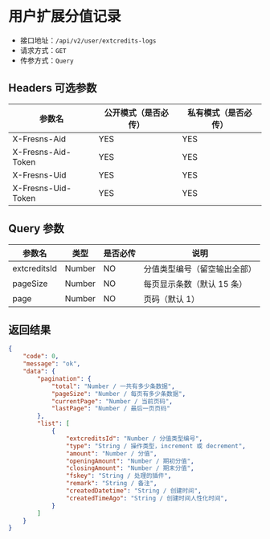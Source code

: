 # 用户扩展分值记录

- 接口地址：`/api/v2/user/extcredits-logs`
- 请求方式：`GET`
- 传参方式：`Query`

## Headers 可选参数

| 参数名 | 公开模式（是否必传） | 私有模式（是否必传） |
| --- | --- | --- |
| X-Fresns-Aid | YES | YES |
| X-Fresns-Aid-Token | YES | YES |
| X-Fresns-Uid | YES | YES |
| X-Fresns-Uid-Token | YES | YES |

## Query 参数

| 参数名 | 类型 | 是否必传 | 说明 |
| --- | --- | --- | --- |
| extcreditsId | Number | NO | 分值类型编号（留空输出全部） |
| pageSize | Number | NO | 每页显示条数（默认 15 条） |
| page | Number | NO | 页码（默认 1） |

## 返回结果

```json
{
    "code": 0,
    "message": "ok",
    "data": {
        "pagination": {
            "total": "Number / 一共有多少条数据",
            "pageSize": "Number / 每页有多少条数据",
            "currentPage": "Number / 当前页码",
            "lastPage": "Number / 最后一页页码"
        },
        "list": [
            {
                "extcreditsId": "Number / 分值类型编号",
                "type": "String / 操作类型，increment 或 decrement",
                "amount": "Number / 分值",
                "openingAmount": "Number / 期初分值",
                "closingAmount": "Number / 期末分值",
                "fskey": "String / 处理的插件",
                "remark": "String / 备注",
                "createdDatetime": "String / 创建时间",
                "createdTimeAgo": "String / 创建时间人性化时间",
            }
        ]
    }
}
```
